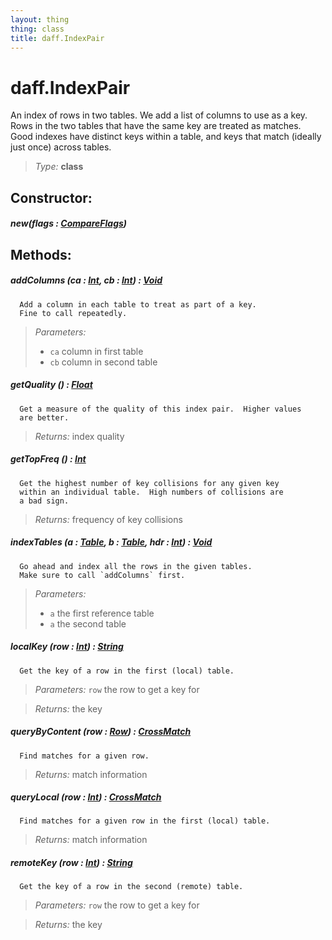 ```yaml
---
layout: thing
thing: class
title: daff.IndexPair
---
```

# daff.IndexPair


  An index of rows in two tables. We add a list of columns to use
  as a key. Rows in the two tables that have the same key are
  treated as matches. Good indexes have distinct keys within a
  table, and keys that match (ideally just once) across tables.




> *Type:* **class**



## Constructor:

##### **new**(flags : <a href="../coopy/CompareFlags.html" class="type">CompareFlags</a>)



## Methods:


##### **addColumns** (ca : <a href="../Int.html" class="type">Int</a>, cb : <a href="../Int.html" class="type">Int</a>) : <a href="../Void.html" class="type">Void</a>


      Add a column in each table to treat as part of a key.
      Fine to call repeatedly.




> *Parameters:*
>
>   * `ca` column in first table
>   * `cb` column in second table








##### **getQuality** () : <a href="../Float.html" class="type">Float</a>


      Get a measure of the quality of this index pair.  Higher values
      are better.





> *Returns:*  index quality








##### **getTopFreq** () : <a href="../Int.html" class="type">Int</a>


      Get the highest number of key collisions for any given key
      within an individual table.  High numbers of collisions are
      a bad sign.





> *Returns:*  frequency of key collisions








##### **indexTables** (a : <a href="../coopy/Table.html" class="type">Table</a>, b : <a href="../coopy/Table.html" class="type">Table</a>, hdr : <a href="../Int.html" class="type">Int</a>) : <a href="../Void.html" class="type">Void</a>


      Go ahead and index all the rows in the given tables.
      Make sure to call `addColumns` first.




> *Parameters:*
>
>   * `a` the first reference table
>   * `a` the second table








##### **localKey** (row : <a href="../Int.html" class="type">Int</a>) : <a href="../String.html" class="type">String</a>


      Get the key of a row in the first (local) table.




> *Parameters:*  `row` the row to get a key for


> *Returns:*  the key








##### **queryByContent** (row : <a href="../coopy/Row.html" class="type">Row</a>) : <a href="../coopy/CrossMatch.html" class="type">CrossMatch</a>


      Find matches for a given row.





> *Returns:*  match information








##### **queryLocal** (row : <a href="../Int.html" class="type">Int</a>) : <a href="../coopy/CrossMatch.html" class="type">CrossMatch</a>


      Find matches for a given row in the first (local) table.





> *Returns:*  match information








##### **remoteKey** (row : <a href="../Int.html" class="type">Int</a>) : <a href="../String.html" class="type">String</a>


      Get the key of a row in the second (remote) table.




> *Parameters:*  `row` the row to get a key for


> *Returns:*  the key








